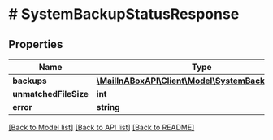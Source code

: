 # # SystemBackupStatusResponse

## Properties

Name | Type | Description | Notes
------------ | ------------- | ------------- | -------------
**backups** | [**\MailInABoxAPI\Client\Model\SystemBackupStatus[]**](SystemBackupStatus.md) |  | [optional] 
**unmatchedFileSize** | **int** |  | 
**error** | **string** |  | [optional] 

[[Back to Model list]](../../README.md#documentation-for-models) [[Back to API list]](../../README.md#documentation-for-api-endpoints) [[Back to README]](../../README.md)


